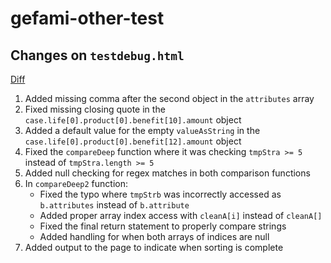 # gefami-other-test

## Changes on `testdebug.html`

[Diff](https://github.com/tifandotme/gefami-other-test/commit/154b6c15cd5afc29ffcec7a102d9dad1ef0a21ce)

1. Added missing comma after the second object in the `attributes` array
2. Fixed missing closing quote in the `case.life[0].product[0].benefit[10].amount` object
3. Added a default value for the empty `valueAsString` in the `case.life[0].product[0].benefit[12].amount` object
4. Fixed the `compareDeep` function where it was checking `tmpStra >= 5` instead of `tmpStra.length >= 5`
5. Added null checking for regex matches in both comparison functions
6. In `compareDeep2` function:
   - Fixed the typo where `tmpStrb` was incorrectly accessed as `b.attributes` instead of `b.attribute`
   - Added proper array index access with `cleanA[i]` instead of `cleanA[]`
   - Fixed the final return statement to properly compare strings
   - Added handling for when both arrays of indices are null
7. Added output to the page to indicate when sorting is complete
